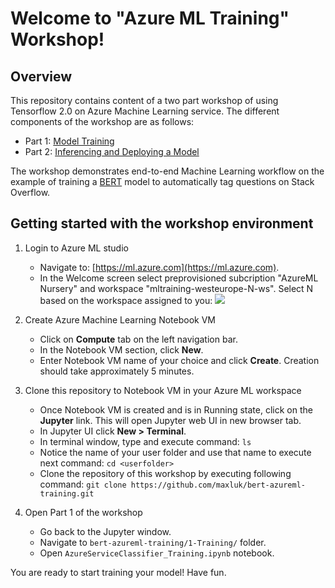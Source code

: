 # Welcome to "Azure ML Training" Workshop!

<!-- 
Guidelines on README format: https://review.docs.microsoft.com/help/onboard/admin/samples/concepts/readme-template?branch=master

Guidance on onboarding samples to docs.microsoft.com/samples: https://review.docs.microsoft.com/help/onboard/admin/samples/process/onboarding?branch=master

Taxonomies for products and languages: https://review.docs.microsoft.com/new-hope/information-architecture/metadata/taxonomies?branch=master
-->

## Overview 
This repository contains content of a two part workshop of using Tensorflow 2.0 on Azure Machine Learning service. The different components of the workshop are as follows:

- Part 1: [Model Training](https://github.com/microsoft/bert-stack-overflow/blob/master/1-Training/AzureServiceClassifier_Training.ipynb)
- Part 2: [Inferencing and Deploying a Model](https://github.com/microsoft/bert-stack-overflow/blob/master/2-Inferencing/AzureServiceClassifier_Inferencing.ipynb)

The workshop demonstrates end-to-end Machine Learning workflow on the example of training a [BERT](https://arxiv.org/pdf/1810.04805.pdf) model to automatically tag questions on Stack Overflow.


## Getting started with the workshop environment

1. Login to Azure ML studio

    * Navigate to: [https://ml.azure.com](https://ml.azure.com).
    * In the Welcome screen select preprovisioned subcription "AzureML Nursery" and workspace "mltraining-westeurope-N-ws". Select N based on the workspace assigned to you:
    ![](1-Training/images/studio-sign-in.png)

2. Create Azure Machine Learning Notebook VM

    * Click on **Compute** tab on the left navigation bar.
    * In the Notebook VM section, click **New**.
    * Enter Notebook VM name of your choice and click **Create**. Creation should take approximately 5 minutes.

3. Clone this repository to Notebook VM in your Azure ML workspace

    * Once Notebook VM is created and is in Running state, click on the **Jupyter** link. This will open Jupyter web UI in new browser tab.
    * In Jupyter UI click **New > Terminal**.
    * In terminal window, type and execute command: `ls`
    * Notice the name of your user folder and use that name to execute next command: `cd <userfolder>`
    * Clone the repository of this workshop by executing following command: `git clone https://github.com/maxluk/bert-azureml-training.git`

4. Open Part 1 of the workshop

    * Go back to the Jupyter window.
    * Navigate to `bert-azureml-training/1-Training/` folder.
    * Open `AzureServiceClassifier_Training.ipynb` notebook.

You are ready to start training your model! Have fun.
